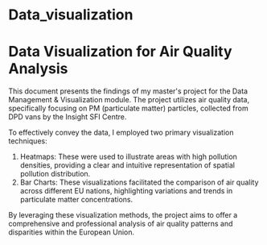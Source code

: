 # Data_visualization
# Data Visualization for Air Quality Analysis

This document presents the findings of my master's project for the Data Management & Visualization module. The project utilizes air quality data, specifically focusing on PM (particulate matter) particles, collected from DPD vans by the Insight SFI Centre. 

To effectively convey the data, I employed two primary visualization techniques:

1. Heatmaps: These were used to illustrate areas with high pollution densities, providing a clear and intuitive representation of spatial pollution distribution.
2. Bar Charts: These visualizations facilitated the comparison of air quality across different EU nations, highlighting variations and trends in particulate matter concentrations.

By leveraging these visualization methods, the project aims to offer a comprehensive and professional analysis of air quality patterns and disparities within the European Union.
